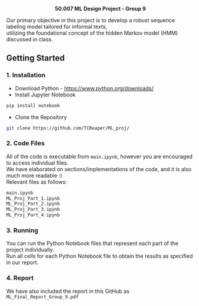 <p align="center">
    <b>50.007 ML Design Project - Group 9</b>
</p>

Our primary objective in this project is to develop a robust sequence labeling model tailored for informal texts,  
utilizing the foundational concept of the hidden Markov model (HMM) discussed in class. 

## Getting Started
### 1. Installation
- Download Python - <https://www.python.org/downloads/>
- Install Jupyter Notebook
```bash
pip install notebook
```
- Clone the Repository
```bash
git clone https://github.com/TCReaper/ML_proj/
```


### 2. Code Files
All of the code is executable from `main.ipynb`, however you are encouraged to access individual files.  
We have elaborated on sections/implementations of the code, and it is also much more readable  :)  
Relevant files as follows:
```bash
main.ipynb
ML_Proj_Part_1.ipynb
ML_Proj_Part_2.ipynb
ML_Proj_Part_3.ipynb
ML_Proj_Part_4.ipynb
```


### 3. Running
You can run the Python Notebook files that represent each part of the project individually.  
Run all cells for each Python Notebook file to obtain the results as specified in our report.

### 4. Report
We have also included the report in this GitHub as `ML_Final_Report_Group_9.pdf`
